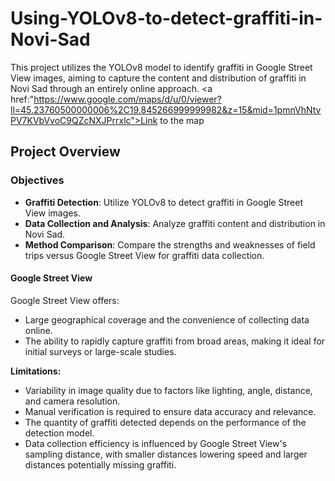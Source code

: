 # Using-YOLOv8-to-detect-graffiti-in-Novi-Sad

This project utilizes the YOLOv8 model to identify graffiti in Google Street View images, aiming to capture the content and distribution of graffiti in Novi Sad through an entirely online approach. <a href:"https://www.google.com/maps/d/u/0/viewer?ll=45.23760500000006%2C19.845266999999982&z=15&mid=1pmnVhNtvPV7KVbVvoC9QZcNXJPrrxlc">Link to the map<a>

## Project Overview

### Objectives

- **Graffiti Detection**: Utilize YOLOv8 to detect graffiti in Google Street View images.
- **Data Collection and Analysis**: Analyze graffiti content and distribution in Novi Sad.
- **Method Comparison**: Compare the strengths and weaknesses of field trips versus Google Street View for graffiti data collection.

#### Google Street View
Google Street View offers:
- Large geographical coverage and the convenience of collecting data online.
- The ability to rapidly capture graffiti from broad areas, making it ideal for initial surveys or large-scale studies.

**Limitations:**
- Variability in image quality due to factors like lighting, angle, distance, and camera resolution.
- Manual verification is required to ensure data accuracy and relevance.
- The quantity of graffiti detected depends on the performance of the detection model.
- Data collection efficiency is influenced by Google Street View's sampling distance, with smaller distances lowering speed and larger distances potentially missing graffiti.
